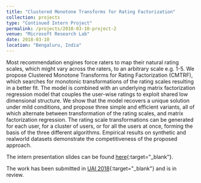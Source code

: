```yaml
---
title: "Clustered Monotone Transforms for Rating Factorization"
collection: projects
type: "Continued Intern Project"
permalink: /projects/2018-03-10-project-2
venue: "Microsoft Research Lab"
date: 2018-03-10
location: "Bengaluru, India"
---
```


Most recommendation engines force raters to map their natural rating scales, which might vary across the raters, to an arbitrary scale e.g. 1-5. We propose Clustered Monotone Transforms for Rating Factorization (CMTRF), which searches for monotonic transformations of the rating scales resulting in a better fit. The model is combined with an underlying matrix factorization regression model that couples the user-wise ratings to exploit shared low dimensional structure. We show that the model recovers a unique solution under mild conditions, and propose three simple and efficient variants, all of which alternate between transformation of the rating scales, and matrix factorization regression. The rating scale transformations can be generated for each user, for a cluster of users, or for all the users at once, forming the basis of the three different algorithms. Empirical results on synthetic and realworld datasets demonstrate the competitiveness of the proposed approach.

The intern presentation slides can be found [here](https://drive.google.com/file/d/1u_cx56K4xzdzznv-wuj1m9O1W98XaKjB/view?usp=sharing){:target="_blank"}.

The work has been submitted in [UAI 2018](http://www.auai.org/uai2018/index.php){:target="_blank"} and is in review.